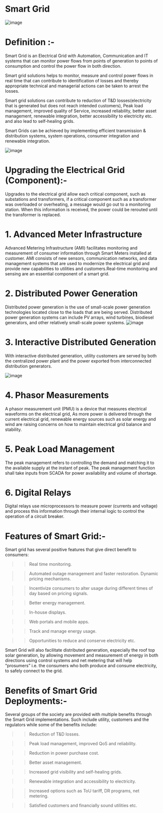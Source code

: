 # Smart Grid
![image](https://user-images.githubusercontent.com/66677660/160844402-28746ce6-0065-4c2c-86a2-1dfd6eb24ed7.png)

# Definition :-

Smart Grid is an Electrical Grid with Automation, Communication and IT systems that can monitor power flows from points of generation to points of consumption and control the power flow in both direction.

Smart grid solutions helps to monitor, measure and control power flows in real time that can contribute to identification of losses and thereby appropriate technical and managerial actions can be taken to arrest the losses.

Smart grid solutions can contribute to reduction of T&D losses(electricity that is generated but does not reach intended customers), Peak load management, improved quality of Service, increased reliability, better asset management, renewable integration, better accessibility to electricity etc. and also lead to self-healing grids.

Smart Grids can be achieved by implementing efficient transmission & distribution systems, system operations, consumer integration and renewable integration.

![image](https://user-images.githubusercontent.com/66677660/160844880-c139b9fe-67e4-4128-996d-37192730966c.png)

# Upgrading the Electrical Grid (Component):-

Upgrades to the electrical grid allow each critical component, such as substations and transformers, if a critical component such as a transformer was overloaded or overheating, a message would go out to a monitoring station. When this information is received, the power could be rerouted until the transformer is replaced.

# 1. Advanced Meter Infrastructure
Advanced Metering Infrastructure (AMI) facilitates monitoring and measurement of consumer information through Smart Meters installed at customer. AMI consists of new sensors, communication networks, and data management systems that are used to modernize the electrical grid and provide new capabilities to utilities and customers.Real-time monitoring and sensing are an essential component of a smart grid.

# 2. Distributed Power Generation
Distributed power generation is the use of small-scale power generation technologies located close to the loads that are being served. Distributed power generation systems can include PV arrays, wind turbines, biodiesel generators, and other relatively small-scale power systems. 
![image](https://user-images.githubusercontent.com/66677660/160866112-74cd7148-820a-4f75-aca5-f0314f168197.png)

# 3. Interactive Distributed Generation
With interactive distributed generation, utility customers are served by both the centralized power plant and the power exported from interconnected distribution generators.

![image](https://user-images.githubusercontent.com/66677660/160868482-6803edfa-d3ed-47dd-a748-45a541693bb0.png)

# 4. Phasor Measurements
A phasor measurement unit (PMU) is a device that measures electrical waveforms on the electrical grid, As more power is delivered through the current electrical grid, renewable energy sources such as solar energy and wind are raising concerns on how to maintain electrical grid balance and stability.

# 5. Peak Load Management
The peak management refers to controlling the demand and matching it to the available supply at the instant of peak. The peak management function shall take inputs from SCADA for power availability and volume of shortage.

# 6. Digital Relays
Digital relays use microprocessors to measure power (currents and voltage) and process this information through their internal logic to control the operation of a circuit breaker.

# Features of Smart Grid:-
Smart grid has several positive features that give direct benefit to consumers:

>> Real time monitoring.

>> Automated outage management and faster restoration.
>> Dynamic pricing mechanisms.

>> Incentivize consumers to alter usage during different times of day based on pricing signals.

>> Better energy management.

>> In-house displays.

>> Web portals and mobile apps.

>> Track and manage energy usage.

>> Opportunities to reduce and conserve electricity etc.

Smart Grid will also facilitate distributed generation, especially the roof top solar generation, by allowing movement and measurement of energy in both directions using control systems and net metering that will help “prosumers” i.e. the consumers who both produce and consume electricity, to safely connect to the grid.

# Benefits of Smart Grid Deployments:-
Several groups of the society are provided with multiple benefits through the Smart Grid implementations. Such include utility, customers and the regulators while some of the benefits include:

>> Reduction of T&D losses.

>> Peak load management, improved QoS and reliability.

>> Reduction in power purchase cost.

>> Better asset management.

>> Increased grid visibility and self-healing grids.

>> Renewable integration and accessibility to electricity.

>> Increased options such as ToU tariff, DR programs, net metering.

>> Satisfied customers and financially sound utilities etc.

